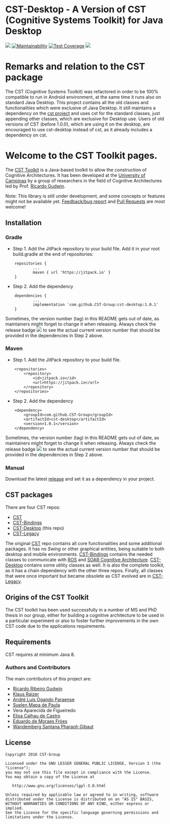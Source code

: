 # CST-Desktop - A Version of CST (Cognitive Systems Toolkit) for Java Desktop
![](https://github.com/CST-Group/cst-utils/actions/workflows/java-ci.yml/badge.svg)
[![Maintainability](https://api.codeclimate.com/v1/badges/d235a7ebd7e2fb36554c/maintainability)](https://codeclimate.com/github/CST-Group/cst-utils/maintainability)
[![Test Coverage](https://api.codeclimate.com/v1/badges/d235a7ebd7e2fb36554c/test_coverage)](https://codeclimate.com/github/CST-Group/cst-utils/test_coverage)
[![](https://jitpack.io/v/CST-Group/cst-desktop.svg)](https://jitpack.io/#CST-Group/cst-desktop)

# Remarks and relation to the CST package

The CST (Cognitive Systems Toolkit) was refactored in order to be 100% compatible to run in Android environment, at the same time it runs also on standard Java Desktop. This project contains all the old classes and functionalities which were exclusive of Java Desktop. It still maintains a dependency on the [cst project](https://github.com/CST-Group/cst) and uses cst for the standard classes, just appending other classes, which are exclusive for Desktop use. Users of old versions of CST (before 1.0.0), which are using it on the desktop, are encouraged to use cst-desktop instead of cst, as it already includes a dependency on cst. 

# Welcome to the CST Toolkit pages.

The [CST Toolkit](http://cst.fee.unicamp.br) is a Java-based toolkit to allow the construction of Cognitive Architectures. It has been developed at the [University of Campinas](http://www.dca.fee.unicamp.br) by a group of researchers in the field of Cognitive Architectures led by Prof. [Ricardo Gudwin](http://faculty.dca.fee.unicamp.br/gudwin). 

Note: This library is still under development, and some concepts or features might not be available yet. [Feedback/bug report](https://github.com/CST-Group/cst/issues) and [Pull Requests](https://github.com/CST-Group/cst/pulls) are most welcome!

## Installation

### Gradle

- Step 1. Add the JitPack repository to your build file. Add it in your root build.gradle at the end of repositories:

```
	repositories {
			...
			maven { url 'https://jitpack.io' }
	}
```

- Step 2. Add the dependency

```
	dependencies {
            ...
            implementation 'com.github.CST-Group:cst-desktop:1.0.1'
	}
```

Sometimes, the version number (tag) in this README gets out of date, as maintainers might forget to change it when releasing. Always check the release badge [![](https://jitpack.io/v/CST-Group/cst-desktop.svg)](https://jitpack.io/#CST-Group/cst-desktop) to see the actual current version number that should be provided in the dependencies in Step 2 above.

### Maven

- Step 1. Add the JitPack repository to your build file.

```
	<repositories>
		<repository>
		    <id>jitpack.io</id>
		    <url>https://jitpack.io</url>
		</repository>
	</repositories>
```

- Step 2. Add the dependency

```
	<dependency>
	    <groupId>com.github.CST-Group</groupId>
	    <artifactId>cst-desktop</artifactId>
	    <version>1.0.1</version>
	</dependency>
```

Sometimes, the version number (tag) in this README gets out of date, as maintainers might forget to change it when releasing. Always check the release badge [![](https://jitpack.io/v/CST-Group/cst-desktop.svg)](https://jitpack.io/#CST-Group/cst-desktop) to see the actual current version number that should be provided in the dependencies in Step 2 above.

### Manual

Download the latest [release](https://github.com/CST-Group/cst/releases) and set it as a dependency in your project.

## CST packages

There are four CST repos:

- [CST](https://github.com/CST-Group/cst)
- [CST-Bindings](https://github.com/CST-Group/cst-bindings)
- [CST-Desktop](https://github.com/CST-Group/cst-desktop) (this repo)
- [CST-Legacy](https://github.com/CST-Group/cst-legacy)

The original [CST](https://github.com/CST-Group/cst) repo contains all core functionalities and some additional packages. It has no *Swing* or other graphical entities, being suitable to both desktop and mobile environments. [CST-Bindings](https://github.com/CST-Group/cst-bindings) contains the needed classes to communicate with [ROS](https://www.ros.org/) and [SOAR Cognitive Architecture](https://soar.eecs.umich.edu/). [CST-Desktop](https://github.com/CST-Group/cst-desktop) contains some utility classes as well. It is also the complete toolkit, as it has a chain dependency with the other three repos. Finally, all classes that were once important but became obsolete as CST evolved are in [CST-Legacy](https://github.com/CST-Group/cst-legacy). 



## Origins of the CST Toolkit
The CST toolkit has been used successfully in a number of MS and PhD thesis in our group, either for building a cognitive architecture to be used in a particular experiment or also to foster further improvements in the own CST code due to the applications requirements.

## Requirements

CST requires at minimum Java 8.

### Authors and Contributors
The main contributors of this project are: 
* [Ricardo Ribeiro Gudwin](https://github.com/rgudwin) 
* [Klaus Raizer](https://github.com/KRaizer)
* [André Luis Ogando Paraense](https://github.com/andre-paraense)
* [Suelen Mapa de Paula](https://github.com/suelenmapa)
* Vera Aparecida de Figueiredo
* [Elisa Calhau de Castro](https://github.com/ecalhau)
* [Eduardo de Moraes Fróes](https://github.com/eduardofroes)
* [Wandemberg Santana Pharaoh Gibaut](https://github.com/wandergibaut)

License
--------

    Copyright 2016 CST-Group

    Licensed under the GNU LESSER GENERAL PUBLIC LICENSE, Version 3 (the "License");
    you may not use this file except in compliance with the License.
    You may obtain a copy of the License at

       http://www.gnu.org/licenses/lgpl-3.0.html

    Unless required by applicable law or agreed to in writing, software
    distributed under the License is distributed on an "AS IS" BASIS,
    WITHOUT WARRANTIES OR CONDITIONS OF ANY KIND, either express or implied.
    See the License for the specific language governing permissions and
    limitations under the License.
    
    
